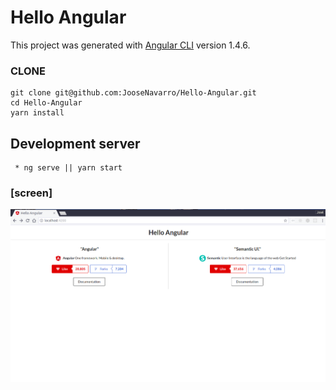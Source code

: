 # Hello Angular

This project was generated with [Angular CLI](https://github.com/angular/angular-cli) version 1.4.6.

### CLONE
```
git clone git@github.com:JooseNavarro/Hello-Angular.git
cd Hello-Angular
yarn install

```

## Development server
```
 * ng serve || yarn start

```

### [screen]
![Angular](https://raw.githubusercontent.com/JooseNavarro/Hello-Angular/master/angular.png)
